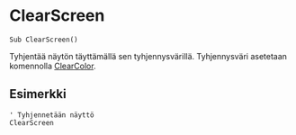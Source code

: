 <!--graphics-->
ClearScreen
===========

```eppabasic
Sub ClearScreen()
```

Tyhjentää näytön täyttämällä sen tyhjennysvärillä.
Tyhjennysväri asetetaan komennolla [ClearColor](manual:clearcolor).

Esimerkki
----------
```eppabasic
' Tyhjennetään näyttö
ClearScreen
```
